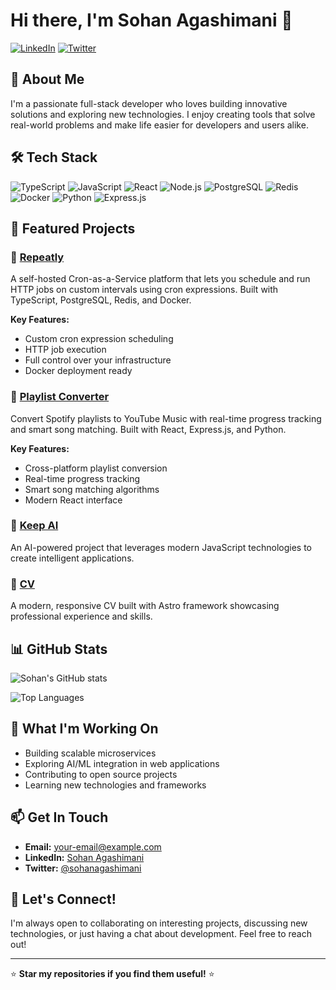 # Hi there, I'm Sohan Agashimani 👋

[![LinkedIn](https://img.shields.io/badge/LinkedIn-0077B5?style=for-the-badge&logo=linkedin&logoColor=white)](https://linkedin.com/in/sohan-a-1161601b4)
[![Twitter](https://img.shields.io/badge/Twitter-1DA1F2?style=for-the-badge&logo=twitter&logoColor=white)](https://x.com/sohanTwt)

## 🚀 About Me

I'm a passionate full-stack developer who loves building innovative solutions and exploring new technologies. I enjoy creating tools that solve real-world problems and make life easier for developers and users alike.

## 🛠️ Tech Stack

![TypeScript](https://img.shields.io/badge/TypeScript-007ACC?style=for-the-badge&logo=typescript&logoColor=white)
![JavaScript](https://img.shields.io/badge/JavaScript-F7DF1E?style=for-the-badge&logo=javascript&logoColor=black)
![React](https://img.shields.io/badge/React-20232A?style=for-the-badge&logo=react&logoColor=61DAFB)
![Node.js](https://img.shields.io/badge/Node.js-43853D?style=for-the-badge&logo=node.js&logoColor=white)
![PostgreSQL](https://img.shields.io/badge/PostgreSQL-316192?style=for-the-badge&logo=postgresql&logoColor=white)
![Redis](https://img.shields.io/badge/Redis-DC382D?style=for-the-badge&logo=redis&logoColor=white)
![Docker](https://img.shields.io/badge/Docker-2496ED?style=for-the-badge&logo=docker&logoColor=white)
![Python](https://img.shields.io/badge/Python-3776AB?style=for-the-badge&logo=python&logoColor=white)
![Express.js](https://img.shields.io/badge/Express.js-404D59?style=for-the-badge&logo=express&logoColor=white)

## 🎯 Featured Projects

### 🔄 [Repeatly](https://github.com/sohanagashimani/repeatly)

A self-hosted Cron-as-a-Service platform that lets you schedule and run HTTP jobs on custom intervals using cron expressions. Built with TypeScript, PostgreSQL, Redis, and Docker.

**Key Features:**

- Custom cron expression scheduling
- HTTP job execution
- Full control over your infrastructure
- Docker deployment ready

### 🎵 [Playlist Converter](https://github.com/sohanagashimani/playlist-converter)

Convert Spotify playlists to YouTube Music with real-time progress tracking and smart song matching. Built with React, Express.js, and Python.

**Key Features:**

- Cross-platform playlist conversion
- Real-time progress tracking
- Smart song matching algorithms
- Modern React interface

### 🤖 [Keep AI](https://github.com/sohanagashimani/keep-ai)

An AI-powered project that leverages modern JavaScript technologies to create intelligent applications.

### 📄 [CV](https://github.com/sohanagashimani/cv)

A modern, responsive CV built with Astro framework showcasing professional experience and skills.

## 📊 GitHub Stats

![Sohan's GitHub stats](https://github-readme-stats.vercel.app/api?username=sohanagashimani&show_icons=true&theme=radical)

![Top Languages](https://github-readme-stats.vercel.app/api/top-langs/?username=sohanagashimani&layout=compact&theme=radical)


## 🌟 What I'm Working On

- Building scalable microservices
- Exploring AI/ML integration in web applications
- Contributing to open source projects
- Learning new technologies and frameworks

## 📫 Get In Touch

- **Email:** [your-email@example.com](mailto:sohanagashimanii@gmail.com)
- **LinkedIn:** [Sohan Agashimani](https://linkedin.com/in/sohan-a-1161601b4)
- **Twitter:** [@sohanagashimani](https://x.com/sohanTwt)

## 🤝 Let's Connect!

I'm always open to collaborating on interesting projects, discussing new technologies, or just having a chat about development. Feel free to reach out!

---

⭐ **Star my repositories if you find them useful!** ⭐
